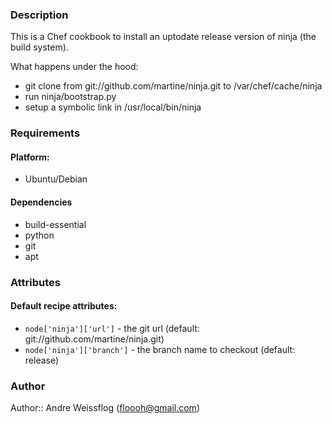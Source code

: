 ### Description ###

This is a Chef cookbook to install an uptodate release version of ninja (the build system).

What happens under the hood:

* git clone from git://github.com/martine/ninja.git to /var/chef/cache/ninja
* run ninja/bootstrap.py
* setup a symbolic link in /usr/local/bin/ninja

### Requirements ###
#### Platform: ####

* Ubuntu/Debian

#### Dependencies ####

* build-essential
* python
* git
* apt

### Attributes ###
#### Default recipe attributes: ####

* `node['ninja']['url']` - the git url (default: git://github.com/martine/ninja.git)
* `node['ninja']['branch']` - the branch name to checkout (default: release)

### Author ####
Author:: Andre Weissflog (floooh@gmail.com)
